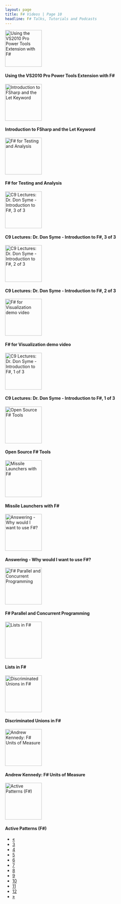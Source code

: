 ```yaml
---
layout: page
title: F# Videos | Page 10
headline: F# Talks, Tutorials and Podcasts
---
```


<div>
  <div class="row">
    <div class="col-md-4">
      <div style="border: none;">
        <a href="http://msdn.microsoft.com/en-us/vstudio/ff742849" class="thumbnail">
          <img src="http://i.msdn.microsoft.com/ff742849.vs2010_150x113(en-us).jpg" alt="Using the VS2010 Pro Power Tools Extension with F#" style="height: 120px;" />
        </a>
        <div class="caption">
          <h4>Using the VS2010 Pro Power Tools Extension with F#</h4>
        </div>
      </div>
    </div>
    <div class="col-md-4">
      <div style="border: none;">
        <a href="http://msdn.microsoft.com/en-us/ee681481.aspx" class="thumbnail">
          <img src="http://i.msdn.microsoft.com/ff759495.flk_150x113(en-us).jpg" alt="Introduction to FSharp and the Let Keyword" style="height: 120px;" />
        </a>
        <div class="caption">
          <h4>Introduction to FSharp and the Let Keyword</h4>
        </div>
      </div>
    </div>
    <div class="col-md-4">
      <div style="border: none;">
        <a href="http://vimeo.com/47220570" class="thumbnail">
          <img src="http://b.vimeocdn.com/ts/328/748/328748790_295.jpg" alt="F# for Testing and Analysis" style="height: 120px;" />
        </a>
        <div class="caption">
          <h4>F# for Testing and Analysis</h4>
        </div>
      </div>
    </div>
  </div>
  <div class="row">
    <div class="col-md-4">
      <div style="border: none;">
        <a href="http://channel9.msdn.com/Series/C9-Lectures-Dr-Don-Syme-Introduction-to-F-/C9-Lectures-Dr-Don-Syme-Introduction-to-F-3-of-3" class="thumbnail">
          <img src="http://ecn.channel9.msdn.com/o9/previewImages/220/529500_220x165.jpg" alt="C9 Lectures: Dr. Don Syme - Introduction to F#, 3 of 3" style="height: 120px;" />
        </a>
        <div class="caption">
          <h4>C9 Lectures: Dr. Don Syme - Introduction to F#, 3 of 3</h4>
        </div>
      </div>
    </div>
    <div class="col-md-4">
      <div style="border: none;">
        <a href="http://channel9.msdn.com/Series/C9-Lectures-Dr-Don-Syme-Introduction-to-F-/C9-Lectures-Dr-Don-Syme-Introduction-to-F-2-of-3" class="thumbnail">
          <img src="http://ecn.channel9.msdn.com/o9/ch9/0/1/7/6/2/5/C9LecturesDonSymeFSharpP2_512_ch9.png" alt="C9 Lectures: Dr. Don Syme - Introduction to F#, 2 of 3" style="height: 120px;" />
        </a>
        <div class="caption">
          <h4>C9 Lectures: Dr. Don Syme - Introduction to F#, 2 of 3</h4>
        </div>
      </div>
    </div>
    <div class="col-md-4">
      <div style="border: none;">
        <a href="http://www.youtube.com/watch?v=YYQya5c5L-M" class="thumbnail">
          <img src="http://i2.ytimg.com/vi/YYQya5c5L-M/mqdefault.jpg" alt="F# for Visualization demo video" style="height: 120px;" />
        </a>
        <div class="caption">
          <h4>F# for Visualization demo video</h4>
        </div>
      </div>
    </div>
  </div>
  <div class="row">
    <div class="col-md-4">
      <div style="border: none;">
        <a href="http://channel9.msdn.com/Series/C9-Lectures-Dr-Don-Syme-Introduction-to-F-/C9-Lectures-Dr-Don-Syme-Introduction-to-F-1-of-3" class="thumbnail">
          <img src="http://ecn.channel9.msdn.com/o9/previewImages/220/512054_220x165.jpg" alt="C9 Lectures: Dr. Don Syme - Introduction to F#, 1 of 3" style="height: 120px;" />
        </a>
        <div class="caption">
          <h4>C9 Lectures: Dr. Don Syme - Introduction to F#, 1 of 3</h4>
        </div>
      </div>
    </div>
    <div class="col-md-4">
      <div style="border: none;">
        <a href="http://vimeo.com/47519741" class="thumbnail">
          <img src="http://b.vimeocdn.com/ts/329/623/329623965_295.jpg" alt="Open Source F# Tools" style="height: 120px;" />
        </a>
        <div class="caption">
          <h4>Open Source F# Tools</h4>
        </div>
      </div>
    </div>
    <div class="col-md-4">
      <div style="border: none;">
        <a href="http://channel9.msdn.com/coding4fun/blog/Missile-Launchers-with-F" class="thumbnail">
          <img src="http://ecn.channel9.msdn.com/o9/c4f/images/9953075_220.jpg" alt="Missile Launchers with F#" style="height: 120px;" />
        </a>
        <div class="caption">
          <h4>Missile Launchers with F#</h4>
        </div>
      </div>
    </div>
  </div>
  <div class="row">
    <div class="col-md-4">
      <div style="border: none;">
        <a href="http://vimeo.com/47521955" class="thumbnail">
          <img src="http://b.vimeocdn.com/ts/329/637/329637474_295.jpg" alt="Answering - Why would I want to use F#?" style="height: 120px;" />
        </a>
        <div class="caption">
          <h4>Answering - Why would I want to use F#?</h4>
        </div>
      </div>
    </div>
    <div class="col-md-4">
      <div style="border: none;">
        <a href="http://vimeo.com/8493636" class="thumbnail">
          <img src="http://b.vimeocdn.com/ts/397/379/39737997_295.jpg" alt="F# Parallel and Concurrent Programming" style="height: 120px;" />
        </a>
        <div class="caption">
          <h4>F# Parallel and Concurrent Programming</h4>
        </div>
      </div>
    </div>
    <div class="col-md-4">
      <div style="border: none;">
        <a href="http://channel9.msdn.com/Blogs/kmcgrath/Lists-in-FSharp" class="thumbnail">
          <img src="http://ecn.channel9.msdn.com/o9/previewImages/220/505338_220x165.jpg" alt="Lists in F#" style="height: 120px;" />
        </a>
        <div class="caption">
          <h4>Lists in F#</h4>
        </div>
      </div>
    </div>
  </div>
  <div class="row">
    <div class="col-md-4">
      <div style="border: none;">
        <a href="http://channel9.msdn.com/Blogs/kmcgrath/Discriminated-Unions-in-FSharp" class="thumbnail">
          <img src="http://ecn.channel9.msdn.com/o9/ch9/3/8/8/3/0/5/DiscriminatedUnions_512_ch9.png" alt="Discriminated Unions in F#" style="height: 120px;" />
        </a>
        <div class="caption">
          <h4>Discriminated Unions in F#</h4>
        </div>
      </div>
    </div>
    <div class="col-md-4">
      <div style="border: none;">
        <a href="http://channel9.msdn.com/Blogs/Charles/Andrew-Kennedy-F-Units-of-Measure" class="thumbnail">
          <img src="http://ecn.channel9.msdn.com/o9/previewImages/220/488754_220x165.jpg" alt="Andrew Kennedy: F# Units of Measure" style="height: 120px;" />
        </a>
        <div class="caption">
          <h4>Andrew Kennedy: F# Units of Measure</h4>
        </div>
      </div>
    </div>
    <div class="col-md-4">
      <div style="border: none;">
        <a href="http://channel9.msdn.com/Blogs/kmcgrath/Active-Patterns-F" class="thumbnail">
          <img src="http://ecn.channel9.msdn.com/o9/previewImages/220/477130_220x165.jpg" alt="Active Patterns (F#)" style="height: 120px;" />
        </a>
        <div class="caption">
          <h4>Active Patterns (F#)</h4>
        </div>
      </div>
    </div>
  </div>
  <div>
    <ul class="pagination">
      <li>
        <a href="9">«</a>
      </li>
      <li>
        <a href="3">3</a>
      </li>
      <li>
        <a href="4">4</a>
      </li>
      <li>
        <a href="5">5</a>
      </li>
      <li>
        <a href="6">6</a>
      </li>
      <li>
        <a href="7">7</a>
      </li>
      <li>
        <a href="8">8</a>
      </li>
      <li>
        <a href="9">9</a>
      </li>
      <li class="active">
        <a href="10">10</a>
      </li>
      <li>
        <a href="11">11</a>
      </li>
      <li>
        <a href="12">12</a>
      </li>
      <li>
        <a href="11">»</a>
      </li>
    </ul>
  </div>
</div>
